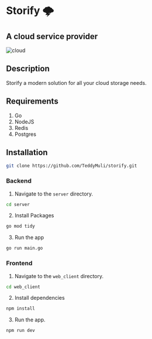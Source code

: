 # Storify 🌩
## A cloud service provider
<img src="https://github.com/TeddyMuli/storify/blob/main/assets/cloud.png" alt="cloud" >

## Description
Storify a modern solution for all your cloud storage needs.

## Requirements
1. Go
2. NodeJS
3. Redis
4. Postgres

## Installation
```bash
git clone https://github.com/TeddyMuli/storify.git
```

### Backend
1. Navigate to the `server` directory.
```bash
cd server
```

2. Install Packages
```bash
go mod tidy
```

3. Run the app
```bash
go run main.go
```

### Frontend
1. Navigate to the `web_client` directory.
```bash
cd web_client
```

2. Install dependencies
```bash
npm install
```

3. Run the app.
```bash
npm run dev
```
